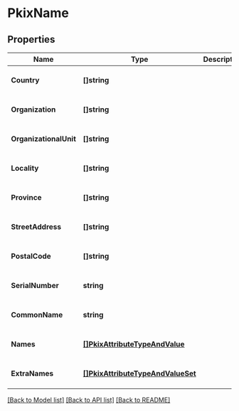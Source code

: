 # PkixName

## Properties
Name | Type | Description | Notes
------------ | ------------- | ------------- | -------------
**Country** | **[]string** |  | [optional] [default to null]
**Organization** | **[]string** |  | [optional] [default to null]
**OrganizationalUnit** | **[]string** |  | [optional] [default to null]
**Locality** | **[]string** |  | [optional] [default to null]
**Province** | **[]string** |  | [optional] [default to null]
**StreetAddress** | **[]string** |  | [optional] [default to null]
**PostalCode** | **[]string** |  | [optional] [default to null]
**SerialNumber** | **string** |  | [optional] [default to null]
**CommonName** | **string** |  | [optional] [default to null]
**Names** | [**[]PkixAttributeTypeAndValue**](pkixAttributeTypeAndValue.md) |  | [optional] [default to null]
**ExtraNames** | [**[]PkixAttributeTypeAndValueSet**](pkixAttributeTypeAndValueSET.md) |  | [optional] [default to null]

[[Back to Model list]](../README.md#documentation-for-models) [[Back to API list]](../README.md#documentation-for-api-endpoints) [[Back to README]](../README.md)

